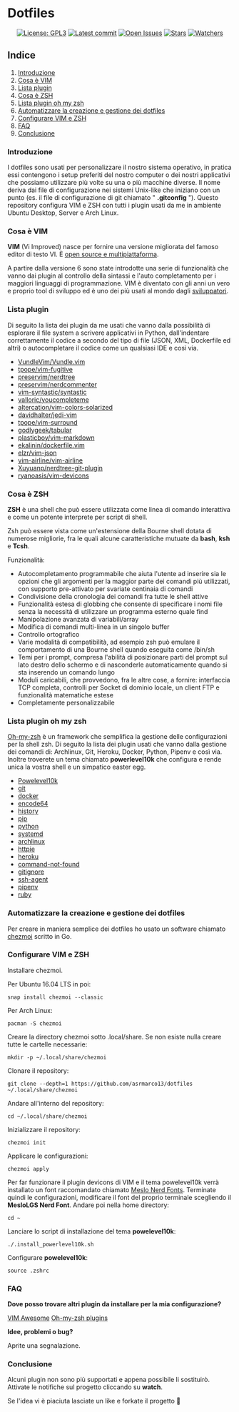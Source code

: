 # Dotfiles

<p align="center">
  <a href="https://github.com/asrmarco13/dotfiles/blob/master/LICENSE"><img alt="License: GPL3" src="https://img.shields.io/github/license/asrmarco13/dotfiles"></a>
  <a href="https://github.com/asrmarco13/dotfiles"><img alt="Latest commit" src="https://img.shields.io/github/last-commit/asrmarco13/dotfiles/master"></a>
  <a href="https://github.com/asrmarco13/dotfiles/issues"><img alt="Open Issues" src="https://img.shields.io/github/issues/asrmarco13/dotfiles"></a>
  <a href="https://github.com/asrmarco13/dotfiles"><img alt="Stars" src="https://img.shields.io/github/stars/asrmarco13/dotfiles?style=social"></a>
  <a href="https://github.com/asrmarco13/dotfiles"><img alt="Watchers" src="https://img.shields.io/github/watchers/asrmarco13/dotfiles?style=social"></a>
<p>

## **Indice**
1. [Introduzione](#introduzione)
2. [Cosa è VIM](#cosa-è-vim)
3. [Lista plugin](#lista-plugin)
4. [Cosa è ZSH](#cosa-è-zsh)
5. [Lista plugin oh my zsh](#lista-plugin-oh-my-zsh)
5. [Automatizzare la creazione e gestione dei dotfiles](#automatizzare-la-creazione-e-gestione-dei-dotfiles)
6. [Configurare VIM e ZSH](#configurare-vim-e-zsh)
7. [FAQ](#faq)
8. [Conclusione](#conclusione)

### Introduzione

I dotfiles sono usati per personalizzare il nostro sistema operativo, in pratica essi contengono i setup preferiti del nostro computer o dei nostri applicativi che possiamo utilizzare più volte su una o più macchine diverse. Il nome deriva dai file di configurazione nei sistemi Unix-like che iniziano con un punto (es. il file di configurazione di git chiamato " **.gitconfig** "). Questo repository configura VIM e ZSH con tutti i plugin usati da me in ambiente Ubuntu Desktop, Server e Arch Linux.

### Cosa è VIM

**VIM** (Vi Improved) nasce per fornire una versione migliorata del famoso editor di testo VI. È [open source e multipiattaforma](https://www.vim.org/).

A partire dalla versione 6 sono state introdotte una serie di funzionalità che vanno dai plugin al controllo della sintassi e l'auto completamento per i maggiori linguaggi di programmazione. VIM è diventato con gli anni un vero e proprio tool di sviluppo ed è uno dei più usati al mondo dagli [sviluppatori](https://insights.stackoverflow.com/survey/2019#technology-_-most-popular-development-environments).

### Lista plugin

Di seguito la lista dei plugin da me usati che vanno dalla possibilità di esplorare il file system a scrivere applicativi in Python, dall'indentare correttamente il codice a secondo del tipo di file (JSON, XML, Dockerfile ed altri) o autocompletare il codice come un qualsiasi IDE e così via.

- [VundleVim/Vundle.vim](https://github.com/VundleVim/Vundle.vim)
- [tpope/vim-fugitive](https://github.com/tpope/vim-fugitive.git)
- [preservim/nerdtree](https://github.com/preservim/nerdtree)
- [preservim/nerdcommenter](https://github.com/preservim/nerdcommenter)
- [vim-syntastic/syntastic](https://github.com/vim-syntastic/syntastic)
- [valloric/youcompleteme](https://vimawesome.com/plugin/youcompleteme)
- [altercation/vim-colors-solarized](https://github.com/altercation/vim-colors-solarized)
- [davidhalter/jedi-vim](https://github.com/davidhalter/jedi-vim)
- [tpope/vim-surround](https://github.com/tpope/vim-surround.git)
- [godlygeek/tabular](https://github.com/godlygeek/tabular.git)
- [plasticboy/vim-markdown](https://github.com/plasticboy/vim-markdown.git)
- [ekalinin/dockerfile.vim](https://github.com/ekalinin/Dockerfile.vim.git)
- [elzr/vim-json](https://github.com/elzr/vim-json.git)
- [vim-airline/vim-airline](https://github.com/vim-airline/vim-airline.git)
- [Xuyuanp/nerdtree-git-plugin](https://github.com/Xuyuanp/nerdtree-git-plugin)
- [ryanoasis/vim-devicons](https://github.com/ryanoasis/vim-devicons)

### Cosa è ZSH

**ZSH** è una shell che può essere utilizzata come linea di comando interattiva e come un potente interprete per script di shell.

Zsh può essere vista come un'estensione della Bourne shell dotata di numerose migliorie, fra le quali alcune caratteristiche mutuate da **bash**, **ksh** e **Tcsh**.

Funzionalità:
- Autocompletamento programmabile che aiuta l'utente ad inserire sia le opzioni che gli argomenti per la maggior parte dei comandi più utilizzati, con supporto pre-attivato per svariate centinaia di comandi
- Condivisione della cronologia dei comandi fra tutte le shell attive
- Funzionalità estesa di globbing che consente di specificare i nomi file senza la necessità di utilizzare un programma esterno quale find
- Manipolazione avanzata di variabili/array
- Modifica di comandi multi-linea in un singolo buffer
- Controllo ortografico
- Varie modalità di compatibilità, ad esempio zsh può emulare il comportamento di una Bourne shell quando eseguita come /bin/sh
- Temi per i prompt, compresa l'abilità di posizionare parti del prompt sul lato destro dello schermo e di nasconderle automaticamente quando si sta inserendo un comando lungo
- Moduli caricabili, che provvedono, fra le altre cose, a fornire: interfaccia TCP completa, controlli per Socket di dominio locale, un client FTP e funzionalità matematiche estese
- Completamente personalizzabile

### Lista plugin oh my zsh

[Oh-my-zsh](https://github.com/ohmyzsh/ohmyzsh) è un framework che semplifica la gestione delle configurazioni per la shell zsh. Di seguito la lista dei plugin usati che vanno dalla gestione dei comandi di: Archlinux, Git, Heroku, Docker, Python, Pipenv e così via. Inoltre troverete un tema chiamato **powerlevel10k** che configura e rende unica la vostra shell e un simpatico easter egg.
- [Powelevel10k](https://github.com/romkatv/powerlevel10k)
- [git](https://github.com/ohmyzsh/ohmyzsh/tree/master/plugins/git)
- [docker](https://github.com/ohmyzsh/ohmyzsh/tree/master/plugins/docker)
- [encode64](https://github.com/ohmyzsh/ohmyzsh/tree/master/plugins/encode64)
- [history](https://github.com/ohmyzsh/ohmyzsh/tree/master/plugins/history)
- [pip](https://github.com/ohmyzsh/ohmyzsh/tree/master/plugins/history)
- [python](https://github.com/ohmyzsh/ohmyzsh/tree/master/plugins/python)
- [systemd](https://github.com/ohmyzsh/ohmyzsh/tree/master/plugins/systemd)
- [archlinux](https://github.com/ohmyzsh/ohmyzsh/tree/master/plugins/archlinux)
- [httpie](https://github.com/ohmyzsh/ohmyzsh/tree/master/plugins/httpie)
- [heroku](https://github.com/ohmyzsh/ohmyzsh/tree/master/plugins/heroku)
- [command-not-found](https://github.com/ohmyzsh/ohmyzsh/tree/master/plugins/command-not-found)
- [gitignore](https://github.com/ohmyzsh/ohmyzsh/tree/master/plugins/gitignore)
- [ssh-agent](https://github.com/ohmyzsh/ohmyzsh/tree/master/plugins/ssh-agent)
- [pipenv](https://github.com/ohmyzsh/ohmyzsh/tree/master/plugins/pipenv)
- [ruby](https://github.com/ohmyzsh/ohmyzsh/tree/master/plugins/ruby)

### Automatizzare la creazione e gestione dei dotfiles

Per creare in maniera semplice dei dotfiles ho usato un software chiamato [chezmoi](https://github.com/twpayne/chezmoi) scritto in Go.

### Configurare VIM e ZSH

Installare chezmoi.

Per Ubuntu 16.04 LTS in poi:

`snap install chezmoi --classic`

Per Arch Linux:

`pacman -S chezmoi`

Creare la directory chezmoi sotto .local/share. Se non esiste nulla creare tutte le cartelle necessarie:

`mkdir -p ~/.local/share/chezmoi`

Clonare il repository:

`git clone --depth=1 https://github.com/asrmarco13/dotfiles ~/.local/share/chezmoi`

Andare all'interno del repository:

`cd ~/.local/share/chezmoi`

Inizializzare il repository:

`chezmoi init`

Applicare le configurazioni:

`chezmoi apply`

Per far funzionare il plugin devicons di VIM e il tema powelevel10k verrà installato un font raccomandato chiamato [Meslo Nerd Fonts](https://github.com/romkatv/powerlevel10k#meslo-nerd-font-patched-for-powerlevel10k). Terminate quindi le configurazioni, modificare il font del proprio terminale scegliendo il **MesloLGS Nerd Font**. Andare poi nella home directory:

`cd ~`

Lanciare lo script di installazione del tema **powelevel10k**:

`./.install_powerlevel10k.sh`

Configurare **powelevel10k**:

`source .zshrc`

### FAQ

**Dove posso trovare altri plugin da installare per la mia configurazione?**

[VIM Awesome](https://vimawesome.com/)
[Oh-my-zsh plugins](https://github.com/ohmyzsh/ohmyzsh/wiki/Plugins)

**Idee, problemi o bug?**

Aprite una segnalazione.

### Conclusione

Alcuni plugin non sono più supportati e appena possibile li sostituirò. Attivate le notifiche sul progetto cliccando su **watch**.

Se l'idea vi è piaciuta lasciate un like e forkate il progetto :beers:
